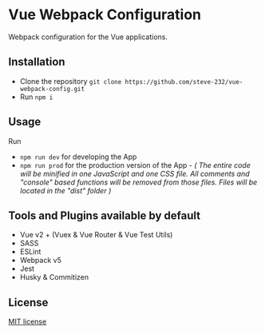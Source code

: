 # Vue Webpack Configuration

Webpack configuration for the Vue applications.

## Installation

- Clone the repository `git clone https://github.com/steve-232/vue-webpack-config.git`
- Run `npm i`

## Usage

Run

- `npm run dev` for developing the App
- `npm run prod` for the production version of the App - _( The entire code will be minified in one JavaScript and one CSS file. All comments and "console" based functions will be removed from those files. Files will be located in the "dist" folder )_

## Tools and Plugins available by default

- Vue v2 + (Vuex & Vue Router & Vue Test Utils)
- SASS
- ESLint
- Webpack v5
- Jest
- Husky & Commitizen

## License

[MIT license](http://www.opensource.org/licenses/MIT)
